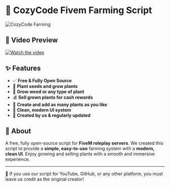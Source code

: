 # 🌿 CozyCode Fivem Farming Script  

![CozyCode Farming](https://i.imgur.com/yPpsc4W.png)  

## 🎥 Video Preview  
[![Watch the video](https://img.youtube.com/vi/1dGEOo7pZa8/maxresdefault.jpg)](https://www.youtube.com/watch?v=1dGEOo7pZa8)  

## ✨ Features  
- ✅ **Free & Fully Open Source**  
- 🌱 **Plant seeds and grow plants**  
- 🍃 **Grow weed or any type of plant**  
- 💰 **Sell grown plants for cash rewards**  
- 🌾 **Create and add as many plants as you like**  
- 🎨 **Clean, modern UI system**  
- 🚀 **Created by us & regularly updated**  

## 📜 About  
A free, fully open-source script for **FiveM roleplay servers**. We created this script to provide a **simple, easy-to-use** farming system with a **modern, clean UI**. Enjoy growing and selling plants with a smooth and immersive experience.  

---  
📌 If you use our script for YouTube, GitHub, or any other platform, you must leave us credit as the original creator!  
